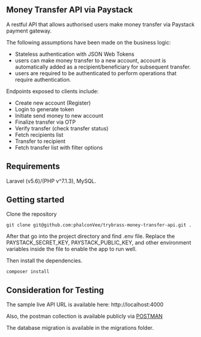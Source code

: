 ## Money Transfer API via Paystack

A restful API that allows authorised users make money transfer via Paystack payment gateway.

The following assumptions have been made on the business logic:

- Stateless authentication with JSON Web Tokens
- users can make money transfer to a new account, account is automatically added as a recipient/beneficiary for subsequent transfer.
- users are required to be authenticated to perform operations that require authentication.

Endpoints exposed to clients include:

- Create new account (Register)
- Login to generate token
- Initiate send money to new account
- Finalize transfer via OTP
- Verify transfer (check transfer status)
- Fetch recipients list
- Transfer to recipient
- Fetch transfer list with filter options

## Requirements

Laravel (v5.6)/(PHP v^7.1.3), MySQL.

## Getting started

Clone the repository

```
git clone git@github.com:phalconVee/trybrass-money-transfer-api.git .
```

After that go into the project directory and find .env file. Replace the PAYSTACK_SECRET_KEY, PAYSTACK_PUBLIC_KEY, and other environment variables inside the file to enable the app to run well.

Then install the dependencies.

```
composer install
```

## Consideration for Testing

The sample live API URL is available here: http://localhost:4000

Also, the postman collection is available publicly via 
[POSTMAN](https://nodejs.org/en/)

The database migration is available in the migrations folder.
